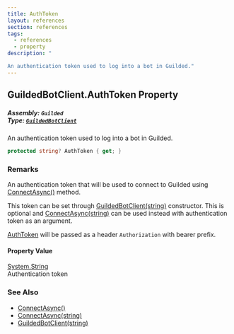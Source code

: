 ```yaml
---
title: AuthToken
layout: references
section: references
tags:
  - references
  - property
description: "

An authentication token used to log into a bot in Guilded."
---
```


## GuildedBotClient.AuthToken Property
##### **Assembly:** `Guilded`<br/>**Type:** [`GuildedBotClient`](GuildedBotClient 'Guilded.GuildedBotClient')

An authentication token used to log into a bot in Guilded.

```csharp
protected string? AuthToken { get; }
```

### Remarks
  
An authentication token that will be used to connect to Guilded using [ConnectAsync()](GuildedBotClient.ConnectAsync() 'Guilded.GuildedBotClient.ConnectAsync()') method.  
  
This token can be set through [GuildedBotClient(string)](GuildedBotClient.GuildedBotClient(string) 'Guilded.GuildedBotClient.GuildedBotClient(string)') constructor. This is optional and [ConnectAsync(string)](GuildedBotClient.ConnectAsync(string) 'Guilded.GuildedBotClient.ConnectAsync(string)') can be used instead with authentication token as an argument.  
  
[AuthToken](GuildedBotClient.AuthToken 'Guilded.GuildedBotClient.AuthToken') will be passed as a header `Authorization` with bearer prefix.

#### Property Value
[System.String](https://docs.microsoft.com/en-us/dotnet/api/System.String 'System.String')  
Authentication token

### See Also
- [ConnectAsync()](GuildedBotClient.ConnectAsync() 'Guilded.GuildedBotClient.ConnectAsync()')
- [ConnectAsync(string)](GuildedBotClient.ConnectAsync(string) 'Guilded.GuildedBotClient.ConnectAsync(string)')
- [GuildedBotClient(string)](GuildedBotClient.GuildedBotClient(string) 'Guilded.GuildedBotClient.GuildedBotClient(string)')